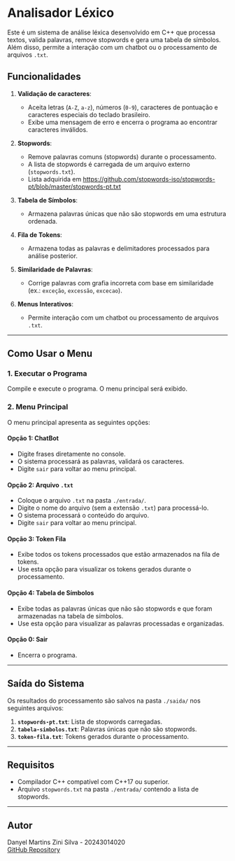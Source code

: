 # Analisador Léxico

Este é um sistema de análise léxica desenvolvido em C++ que processa textos, valida palavras, remove stopwords e gera uma tabela de símbolos. Além disso, permite a interação com um chatbot ou o processamento de arquivos `.txt`.

## Funcionalidades
1. **Validação de caracteres**:
   - Aceita letras (`A-Z`, `a-z`), números (`0-9`), caracteres de pontuação e caracteres especiais do teclado brasileiro.
   - Exibe uma mensagem de erro e encerra o programa ao encontrar caracteres inválidos.

2. **Stopwords**:
   - Remove palavras comuns (stopwords) durante o processamento.
   - A lista de stopwords é carregada de um arquivo externo (`stopwords.txt`).
   - Lista adquirida em https://github.com/stopwords-iso/stopwords-pt/blob/master/stopwords-pt.txt

3. **Tabela de Símbolos**:
   - Armazena palavras únicas que não são stopwords em uma estrutura ordenada.

4. **Fila de Tokens**:
   - Armazena todas as palavras e delimitadores processados para análise posterior.

5. **Similaridade de Palavras**:
   - Corrige palavras com grafia incorreta com base em similaridade (ex.: `exceção`, `excessão`, `excecao`).

6. **Menus Interativos**:
   - Permite interação com um chatbot ou processamento de arquivos `.txt`.

---

## Como Usar o Menu

### 1. Executar o Programa
Compile e execute o programa. O menu principal será exibido.

### 2. Menu Principal
O menu principal apresenta as seguintes opções:


#### Opção 1: ChatBot
- Digite frases diretamente no console.
- O sistema processará as palavras, validará os caracteres.
- Digite `sair` para voltar ao menu principal.

#### Opção 2: Arquivo `.txt`
- Coloque o arquivo `.txt` na pasta `./entrada/`.
- Digite o nome do arquivo (sem a extensão `.txt`) para processá-lo.
- O sistema processará o conteúdo do arquivo.
- Digite `sair` para voltar ao menu principal.

#### Opção 3: Token Fila
- Exibe todos os tokens processados que estão armazenados na fila de tokens.
- Use esta opção para visualizar os tokens gerados durante o processamento.

#### Opção 4: Tabela de Símbolos
- Exibe todas as palavras únicas que não são stopwords e que foram armazenadas na tabela de símbolos.
- Use esta opção para visualizar as palavras processadas e organizadas.


#### Opção 0: Sair
- Encerra o programa.

---

## Saída do Sistema
Os resultados do processamento são salvos na pasta `./saida/` nos seguintes arquivos:
1. **`stopwords-pt.txt`**: Lista de stopwords carregadas.
2. **`tabela-simbolos.txt`**: Palavras únicas que não são stopwords.
3. **`token-fila.txt`**: Tokens gerados durante o processamento.

---

## Requisitos
- Compilador C++ compatível com C++17 ou superior.
- Arquivo `stopwords.txt` na pasta `./entrada/` contendo a lista de stopwords.

---

## Autor
Danyel Martins Zini Silva - 20243014020  
[GitHub Repository](https://github.com/DanyelZini/Compuladores-CEFET)